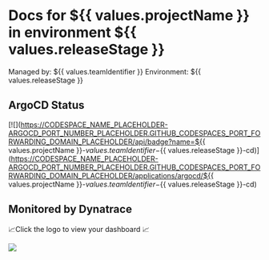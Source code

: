 # Docs for ${{ values.projectName }} in environment ${{ values.releaseStage }}

Managed by: ${{ values.teamIdentifier }}
Environment: ${{ values.releaseStage }}

## ArgoCD Status

[![](https://CODESPACE_NAME_PLACEHOLDER-ARGOCD_PORT_NUMBER_PLACEHOLDER.GITHUB_CODESPACES_PORT_FORWARDING_DOMAIN_PLACEHOLDER/api/badge?name=${{ values.projectName }}-${{ values.teamIdentifier }}-${{ values.releaseStage }}-cd)](https://CODESPACE_NAME_PLACEHOLDER-ARGOCD_PORT_NUMBER_PLACEHOLDER.GITHUB_CODESPACES_PORT_FORWARDING_DOMAIN_PLACEHOLDER/applications/argocd/${{ values.projectName }}-${{ values.teamIdentifier }}-${{ values.releaseStage }}-cd)

## Monitored by Dynatrace
📈Click the logo to view your dashboard 📈

[![](https://raw.githubusercontent.com/GITHUB_ORG_SLASH_REPOSITORY/main/dtlogo.svg)](DT_TENANT_APPS_PLACEHOLDER/ui/apps/dynatrace.dashboards/)